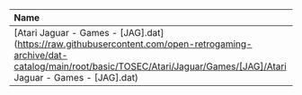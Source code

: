 |Name|Size|
|:---|---:|
|[Atari Jaguar - Games - [JAG].dat](https://raw.githubusercontent.com/open-retrogaming-archive/dat-catalog/main/root/basic/TOSEC/Atari/Jaguar/Games/[JAG]/Atari Jaguar - Games - [JAG].dat)|2819|
